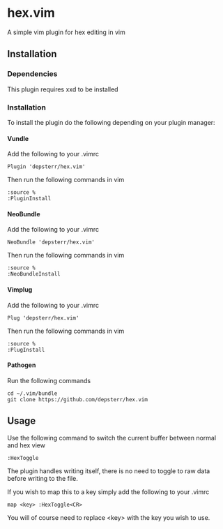 # hex.vim

A simple vim plugin for hex editing in vim

## Installation

### Dependencies

This plugin requires xxd to be installed

### Installation

To install the plugin do the following depending on your plugin manager:

#### Vundle

Add the following to your .vimrc

```
Plugin 'depsterr/hex.vim'
```

Then run the following commands in vim

```
:source %
:PluginInstall
```

#### NeoBundle

Add the following to your .vimrc

```
NeoBundle 'depsterr/hex.vim'
```

Then run the following commands in vim

```
:source %
:NeoBundleInstall
```

#### Vimplug

Add the following to your .vimrc

```
Plug 'depsterr/hex.vim'
```

Then run the following commands in vim

```
:source %
:PlugInstall
```

#### Pathogen

Run the following commands

```
cd ~/.vim/bundle
git clone https://github.com/depsterr/hex.vim
```

## Usage

Use the following command to switch the current buffer between normal and hex view

```
:HexToggle
```

The plugin handles writing itself, there is no need to toggle to raw data before writing to the file.

If you wish to map this to a key simply add the following to your .vimrc

```
map <key> :HexToggle<CR>
```

You will of course need to replace \<key\> with the key you wish to use.

